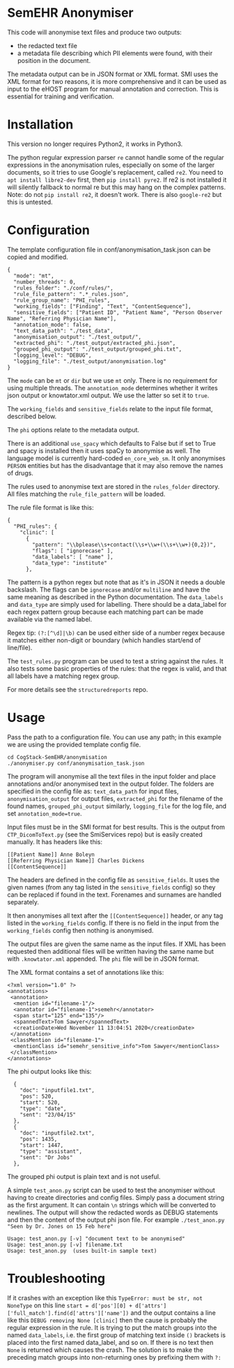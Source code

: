 # SemEHR Anonymiser

This code will anonymise text files and produce two outputs:
* the redacted text file
* a metadata file describing which PII elements were found, with their position in the document.

The metadata output can be in JSON format or XML format.
SMI uses the XML format for two reasons, it is more comprehensive
and it can be used as input to the eHOST program for manual
annotation and correction. This is essential for training and
verification.

# Installation

This version no longer requires Python2, it works in Python3.

The python regular expression parser `re` cannot handle some of the
regular expressions in the anonymisation rules, especially on some of
the larger documents, so it tries to use Google's replacement, called `re2`.
You need to `apt install libre2-dev` first, then `pip install pyre2`.
If re2 is not installed it will silently fallback to normal re but this may hang
on the complex patterns. Note: do not `pip install re2`, it doesn't work.
There is also `google-re2` but this is untested.

# Configuration

The template configuration file in conf/anonymisation_task.json
can be copied and modified.

```
{
  "mode": "mt",
  "number_threads": 0,
  "rules_folder": "./conf/rules/",
  "rule_file_pattern": ".*_rules.json",
  "rule_group_name": "PHI_rules",
  "working_fields": ["Finding", "Text", "ContentSequence"],
  "sensitive_fields": ["Patient ID", "Patient Name", "Person Observer Name", "Referring Physician Name"],
  "annotation_mode": false,
  "text_data_path": "./test_data",
  "anonymisation_output": "./test_output/",
  "extracted_phi": "./test_output/extracted_phi.json",
  "grouped_phi_output": "./test_output/grouped_phi.txt",
  "logging_level": "DEBUG",
  "logging_file": "./test_output/anonymisation.log"
}
```

The `mode` can be `mt` or `dir` but we use `mt` only.
There is no requirement for using multiple threads.
The `annotation_mode` determines whether it writes json output or
knowtator.xml output. We use the latter so set it to `true`.

The `working_fields` and `sensitive_fields` relate to the input
file format, described below.

The `phi` options relate to the metadata output.

There is an additional `use_spacy` which defaults to False but if
set to True and spacy is installed then it uses spaCy to anonymise
as well. The language model is currently hard-coded `en_core_web_sm`.
It only anonymises `PERSON` entities but has the disadvantage that
it may also remove the names of drugs.

The rules used to anonymise text are stored in the `rules_folder` directory.
All files matching the `rule_file_pattern` will be loaded.

The rule file format is like this:
```
{
  "PHI_rules": {
    "clinic": [
      {
        "pattern": "\\bplease\\s+contact(\\s+\\w+(\\s+\\w+){0,2})",
        "flags": [ "ignorecase" ],
        "data_labels": [ "name" ],
        "data_type": "institute"
      },
```

The pattern is a python regex but note that as it's in JSON it needs a
double backslash. The flags can be `ignorecase` and/or `multiline` and
have the same meaning as described in the Python documentation. The
`data_labels` and `data_type` are simply used for labelling. There should
be a data_label for each regex pattern group because each matching part
can be made available via the named label.

Regex tip: `(?:[^\d]|\b)` can be used either side of a number regex
because it matches either non-digit or boundary (which handles start/end of
line/file).

The `test_rules.py` program can be used to test a string against the rules.
It also tests some basic properties of the rules: that the regex is valid,
and that all labels have a matching regex group.

For more details see the `structuredreports` repo.

# Usage

Pass the path to a configuration file. You can use any path;
in this example we are using the provided template config file.

```
cd CogStack-SemEHR/anonymisation
./anonymiser.py conf/anonymisation_task.json
```

The program will anonymise all the text files in the input folder
and place annotations and/or anonymised text in the output folder.
The folders are specified in the config file as:
`text_data_path` for input files,
`anonymisation_output` for output files,
`extracted_phi` for the filename of the found names,
`grouped_phi_output` similarly,
`logging_file` for the log file, and set
`annotation_mode=true`.

Input files must be in the SMI format for best results. This is the
output from `CTP_DicomToText.py` (see the SmiServices repo) but is
easily created manually. It has headers like this:
```
[[Patient Name]] Anne Boleyn
[[Referring Physician Name]] Charles Dickens
[[ContentSequence]]
```

The headers are defined in the config file as `sensitive_fields`.
It uses the given names (from any tag listed in the `sensitive_fields` config)
so they can be replaced if found in the text. Forenames and surnames
are handled separately.

It then anonymises all text after the `[[ContentSequence]]` header, or any
tag listed in the `working_fields` config. If there is no field in the input
from the `working_fields` config then nothing is anonymised.

The output files are given the same name as the input files.
If XML has been requested then additional files will be written having
the same name but with `.knowtator.xml` appended. The `phi` file will
be in JSON format.

The XML format contains a set of annotations like this:
```
<?xml version="1.0" ?>
<annotations>
 <annotation>
  <mention id="filename-1"/>
  <annotator id="filename-1">semehr</annotator>
  <span start="125" end="135"/>
  <spannedText>Tom Sawyer</spannedText>
  <creationDate>Wed November 11 13:04:51 2020</creationDate>
 </annotation>
 <classMention id="filename-1">
  <mentionClass id="semehr_sensitive_info">Tom Sawyer</mentionClass>
 </classMention>
</annotations>
```

The phi output looks like this:
```
  {
    "doc": "inputfile1.txt",
    "pos": 520,
    "start": 520,
    "type": "date",
    "sent": "23/04/15"
  },
  {
    "doc": "inputfile2.txt",
    "pos": 1435,
    "start": 1447,
    "type": "assistant",
    "sent": "Dr Jobs"
  },
```

The grouped phi output is plain text and is not useful.

A simple `test_anon.py` script can be used to test the anonymiser without having
to create directories and config files. Simply pass a document string as the first
argument. It can contain `\n` strings which will be converted to newlines. The
output will show the redacted words as DEBUG statements and then the content of
the output phi json file. For example `./test_anon.py "Seen by Dr. Jones on 15 Feb here"`
```
Usage: test_anon.py [-v] "document text to be anonymised"
Usage: test_anon.py [-v] filename.txt
Usage: test_anon.py  (uses built-in sample text)
```

# Troubleshooting

If it crashes with an exception like this
`TypeError: must be str, not NoneType`
on this line
`start = d['pos'][0] + d['attrs']['full_match'].find(d['attrs']['name'])`
and the output contains a line like this
`DEBUG removing None [clinic]`
then the cause is probably the regular expression in the rule.
It is trying to put the match groups into the named `data_labels`,
i.e. the first group of matching text inside `()` brackets is placed
into the first named data_label, and so on. If there is no text then
`None` is returned which causes the crash. The solution is to make
the preceding match groups into non-returning ones by prefixing them
with `?:`
